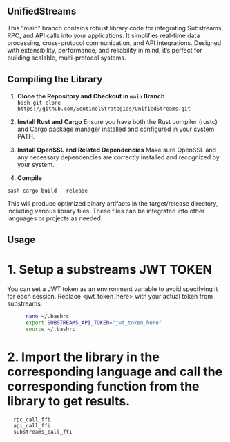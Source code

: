 ## UnifiedStreams
This "main" branch contains robust library code for integrating Substreams, RPC, and API calls into your applications. It simplifies real-time data processing, cross-protocol communication, and API integrations. Designed with extensibility, performance, and reliability in mind, it’s perfect for building scalable, multi-protocol systems.

## Compiling the Library

1. **Clone the Repository and Checkout in `main` Branch**  
   ```bash git clone https://github.com/SentinelStrategies/UnifiedStreams.git ```
   
3. **Install Rust and Cargo**
Ensure you have both the Rust compiler (rustc) and Cargo package manager installed and configured in your system PATH.

4. **Install OpenSSL and Related Dependencies**
Make sure OpenSSL and any necessary dependencies are correctly installed and recognized by your system.

5. **Compile**

```bash cargo build --release ```

This will produce optimized binary artifacts in the target/release directory, including various library files. These files can be integrated into other languages or projects as needed.

## Usage

# 1. Setup a substreams JWT TOKEN
You can set a JWT token as an environment variable to avoid specifying it for each session. Replace <jwt_token_here> with your actual token from substreams.

```bash
      nano ~/.bashrc
      export SUBSTREAMS_API_TOKEN="jwt_token_here"
      source ~/.bashrc
```

# 2. Import the library in the corresponding language and call the corresponding function from the library to get results.
      rpc_call_ffi
      api_call_ffi
      substreams_call_ffi
